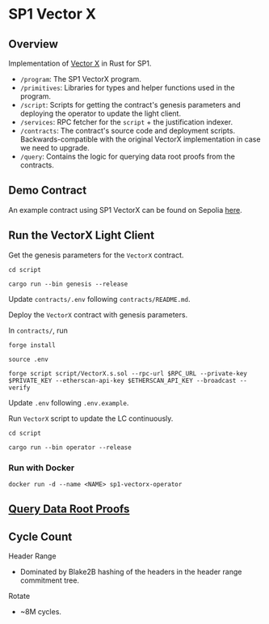# SP1 Vector X

## Overview

Implementation of [Vector X](https://github.com/succinctlabs/vectorx) in Rust for SP1.

- `/program`: The SP1 VectorX program.
- `/primitives`: Libraries for types and helper functions used in the program.
- `/script`: Scripts for getting the contract's genesis parameters and deploying the operator to 
    update the light client.
- `/services`: RPC fetcher for the `script` + the justification indexer.
- `/contracts`: The contract's source code and deployment scripts. Backwards-compatible with the
    original VectorX implementation in case we need to upgrade.
- `/query`: Contains the logic for querying data root proofs from the contracts.

## Demo Contract

An example contract using SP1 VectorX can be found on Sepolia [here](https://sepolia.etherscan.io/address/0x745B0a27F125Faa85BBe743f918c3741E2832236).

## Run the VectorX Light Client

Get the genesis parameters for the `VectorX` contract.

```
cd script

cargo run --bin genesis --release
```

Update `contracts/.env` following `contracts/README.md`.

Deploy the `VectorX` contract with genesis parameters.

In `contracts/`, run

```
forge install

source .env

forge script script/VectorX.s.sol --rpc-url $RPC_URL --private-key $PRIVATE_KEY --etherscan-api-key $ETHERSCAN_API_KEY --broadcast --verify
```

Update `.env` following `.env.example`.

Run `VectorX` script to update the LC continuously.


```
cd script

cargo run --bin operator --release
```

### Run with Docker

```
docker run -d --name <NAME> sp1-vectorx-operator
```

## [Query Data Root Proofs](./query/README.md)

## Cycle Count

Header Range
- Dominated by Blake2B hashing of the headers in the header range commitment tree.

Rotate
- ~8M cycles.
